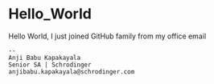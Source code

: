 # Hello_World
Hello World, I just joined  GitHub family from my office email


	--
	Anji Babu Kapakayala
	Senior SA | Schrodinger
	anjibabu.kapakayala@schrodinger.com
